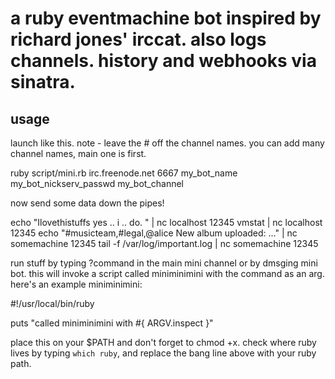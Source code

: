 # a ruby eventmachine bot inspired by richard jones' irccat. also logs channels. history and webhooks via sinatra. 

## usage

launch like this. note - leave the # off the channel names. you can add many channel names, main one is first. 

  ruby script/mini.rb irc.freenode.net 6667 my_bot_name my_bot_nickserv_passwd my_bot_channel
  
now send some data down the pipes!

  echo "Ilovethistuffs yes .. i .. do. " | nc localhost 12345
  vmstat | nc localhost 12345
  echo "#musicteam,#legal,@alice New album uploaded: ..." | nc somemachine 12345
  tail -f /var/log/important.log | nc somemachine 12345
  
run stuff by typing ?command in the main mini channel or by dmsging mini bot. this will invoke a script called miniminimini with the command as an arg. here's an example miniminimini:

  #!/usr/local/bin/ruby

  puts "called miniminimini with #{ ARGV.inspect }"

place this on your $PATH and don't forget to chmod +x. check where ruby lives by typing `which ruby`, and replace the bang line above with your ruby path. 